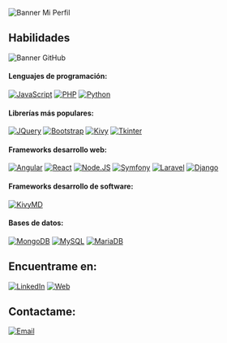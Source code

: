 ![Banner Mi Perfil](https://user-images.githubusercontent.com/15238761/163835277-54b72138-16c1-461a-8935-b7f950434e1b.png)

## Habilidades
![Banner GitHub](https://user-images.githubusercontent.com/15238761/163836519-6a0c3378-55f4-4300-b01d-40ab52494d7d.png)
#### Lenguajes de programación:
[![JavaScript](https://img.shields.io/badge/JavaScript-F7DF1E?style=for-the-badge&logo=javascript&logoColor=white&labelColor=101010)]()
[![PHP](https://img.shields.io/badge/PHP-777BB4?style=for-the-badge&logo=php&logoColor=white&labelColor=101010)]()
[![Python](https://img.shields.io/badge/Python-3776AB?style=for-the-badge&logo=python&logoColor=white&labelColor=101010)]()
#### Librerías más populares:
[![JQuery](https://img.shields.io/badge/jQuery-0769AD?style=for-the-badge&logo=jquery&logoColor=white&labelColor=101010)]()
[![Bootstrap](https://img.shields.io/badge/Bootstrap-7952B3?style=for-the-badge&logo=bootstrap&logoColor=white&labelColor=101010)]()
[![Kivy](https://img.shields.io/badge/Kivy-black?style=for-the-badge)]()
[![Tkinter](https://img.shields.io/badge/Tkinter-black?style=for-the-badge)]()
#### Frameworks desarrollo web:
[![Angular](https://img.shields.io/badge/Angular-DD0031?style=for-the-badge&logo=angular&logoColor=white&labelColor=101010)]()
[![React](https://img.shields.io/badge/React-61DAFB?style=for-the-badge&logo=react&logoColor=white&labelColor=101010)]()
[![Node.JS](https://img.shields.io/badge/Node.js-339933?style=for-the-badge&logo=node.js&logoColor=white&labelColor=101010)]()
[![Symfony](https://img.shields.io/badge/Symfony-000000?style=for-the-badge&logo=symfony&logoColor=white&labelColor=101010)]()
[![Laravel](https://img.shields.io/badge/Laravel-FF2D20?style=for-the-badge&logo=laravel&logoColor=white&labelColor=101010)]()
[![Django](https://img.shields.io/badge/Django-092E20?style=for-the-badge&logo=django&logoColor=white&labelColor=101010)]()
#### Frameworks desarrollo de software:
[![KivyMD](https://img.shields.io/badge/KivyMD-black?style=for-the-badge)]()
#### Bases de datos:
[![MongoDB](https://img.shields.io/badge/MongoDB-47A248?style=for-the-badge&logo=mongodb&logoColor=white&labelColor=101010)]()
[![MySQL](https://img.shields.io/badge/MySQL-4479A1?style=for-the-badge&logo=mysql&logoColor=white&labelColor=101010)]()
[![MariaDB](https://img.shields.io/badge/MariaDB-003545?style=for-the-badge&logo=mariadb&logoColor=white&labelColor=101010)]()

## Encuentrame en:
[![LinkedIn](https://img.shields.io/badge/LinkedIn-JuanSDev-0A66C2?style=for-the-badge&logo=linkedin&logoColor=white&labelColor=101010)](https://www.linkedin.com/in/JuanSDev/)
[![Web](https://img.shields.io/badge/Mi_Portafolio-juansdev.github.io/juansdev/-14a1f0?style=for-the-badge&logo=dev.to&logoColor=white&labelColor=101010)](https://juansdev.github.io/juansdev/)

## Contactame:
[![Email](https://img.shields.io/badge/juansdev72@gmail.com-Mi_correo_laboral-D14836?style=for-the-badge&logo=gmail&logoColor=white&labelColor=101010)](mailto:juansdev@gmail.com)
